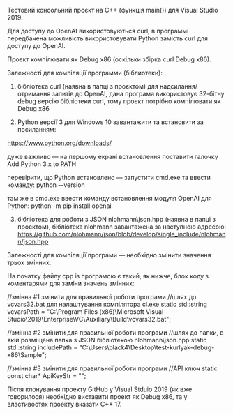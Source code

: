 Тестовий консольний проєкт на C++ (функція main()) для Visual Studio 2019.

Для доступу до OpenAI використовуються curl, в программі передбачена можливість використовувати Python замість curl для доступу до OpenAI.

Проєкт компілювати як Debug x86 (оскільки збірка curl Debug x86).

Залежності для компіляції программи (біблиотеки):

1) бібліотека curl (наявна в папці з проєктом) для надсилання/отримання запитів до OpenAI, дана програма використовує 32-бітну debug версію бібліотеки curl, тому проєкт потрібно компілювати як Debug x86

2) Python версії 3 для Windows 10 завантажити та встановити за посиланням:

https://www.python.org/downloads/

дуже важливо — на першому екрані встановлення поставити галочку Add Python 3.x to PATH

перевірити, що Python встановлено — запустити cmd.exe та ввести команду:
python --version

там же в cmd.exe ввести команду встановлення модуля OpenAI для Python:
python -m pip install openai

3) бібліотека для роботи з JSON nlohmann\json.hpp (наявна в папці з проєктом),
бібліотека nlohmann завантажена за наступною адресою:
https://github.com/nlohmann/json/blob/develop/single_include/nlohmann/json.hpp

Залежності для компіляції програми — необхідно змінити значення трьох змінних.

На початку файлу cpp із програмою є такий, як нижче, блок коду з коментарями для заміни значень змінних:

//змінна #1 змінити для правильної роботи програми
//шлях до vcvars32.bat для налаштування компілятора cl.exe
static std::string vcvarsPath = "C:\\Program Files (x86)\\Microsoft Visual Studio\\2019\\Enterprise\\VC\\Auxiliary\\Build\\vcvars32.bat";

//змінна #2 змінити для правильної роботи програми
//шлях до папки, в якій розміщена папка з JSON бібліотекою nlohmann\json.hpp
static std::string includePath = "C:\\Users\\black4\\Desktop\\test-kurlyak-debug-x86\\Sample";

//змінна #3 змінити для правильної роботи програми
//API ключ
static const char* ApiKeyStr = "";

Після клонування проекту GitHub у Visual Stduio 2019 (як вже говорилося) необхідно виставити проект як Debug x86, та у властивостях проекту вказати С++ 17.
